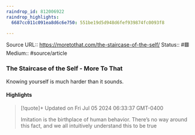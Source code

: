 ```yaml
---
raindrop_id: 812006922
raindrop_highlights:
  6687cc011c091ea8d6c6e750: 551be19d5d948d6fef939874fc0093f8

---
```


Source URL:: https://moretothat.com/the-staircase-of-the-self/
Status:: #🟥
Medium:: #source/article


### The Staircase of the Self - More To That

Knowing yourself is much harder than it sounds.

#### Highlights

> [!quote]+ Updated on Fri Jul 05 2024 06:33:37 GMT-0400
>
> Imitation is the birthplace of human behavior. There’s no way around this fact, and we all intuitively understand this to be true
